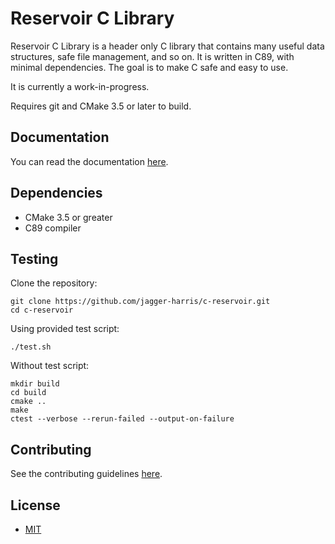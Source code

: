 # Reservoir C Library

Reservoir C Library is a header only C library that contains many useful data structures, safe file management, and so on. It is written in C89, with minimal dependencies. The goal is to make C safe and easy to use.

It is currently a work-in-progress. 

Requires git and CMake 3.5 or later to build.

## Documentation
You can read the documentation [here](https://jagger-harris.github.io/c-reservoir/).

## Dependencies
* CMake 3.5 or greater
* C89 compiler

## Testing
Clone the repository:
```shell
git clone https://github.com/jagger-harris/c-reservoir.git
cd c-reservoir
```

Using provided test script:
```shell
./test.sh
```

Without test script:
```shell
mkdir build
cd build
cmake ..
make
ctest --verbose --rerun-failed --output-on-failure
```

## Contributing
See the contributing guidelines [here](docs/CONTRIBUTING.md).

## License
- [MIT](https://choosealicense.com/licenses/mit/)
